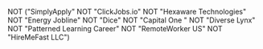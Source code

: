 NOT ("SimplyApply"
NOT "ClickJobs.io"
NOT "Hexaware Technologies"
NOT "Energy Jobline"
NOT "Dice"
NOT "Capital One "
NOT "Diverse Lynx"
NOT "Patterned Learning Career"
NOT "RemoteWorker US"
NOT "HireMeFast LLC")
